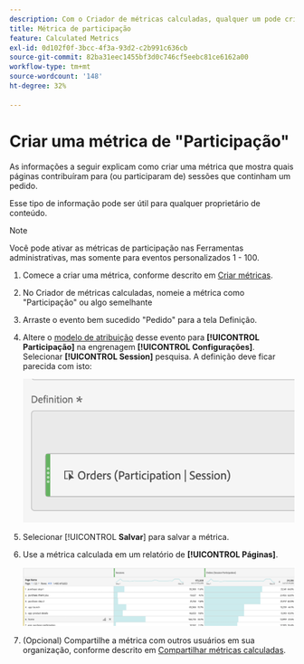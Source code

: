 ```yaml
---
description: Com o Criador de métricas calculadas, qualquer um pode criar uma métrica de participação.
title: Métrica de participação
feature: Calculated Metrics
exl-id: 0d102f0f-3bcc-4f3a-93d2-c2b991c636cb
source-git-commit: 82ba31eec1455bf3d0c746cf5eebc81ce6162a00
workflow-type: tm+mt
source-wordcount: '148'
ht-degree: 32%

---
```


# Criar uma métrica de &quot;Participação&quot;

As informações a seguir explicam como criar uma métrica que mostra quais páginas contribuíram para (ou participaram de) sessões que continham um pedido.

Esse tipo de informação pode ser útil para qualquer proprietário de conteúdo.

>[!NOTE]
>
>Você pode ativar as métricas de participação nas Ferramentas administrativas, mas somente para eventos personalizados 1 - 100.

1. Comece a criar uma métrica, conforme descrito em [Criar métricas](/help/components/calc-metrics/cm-workflow/cm-build-metrics.md).
1. No Criador de métricas calculadas, nomeie a métrica como &quot;Participação&quot; ou algo semelhante
1. Arraste o evento bem sucedido &quot;Pedido&quot; para a tela Definição.
1. Altere o [modelo de atribuição](/help/components/calc-metrics/cm-workflow/m-metric-type-alloc.md) desse evento para **[!UICONTROL Participação]** na engrenagem **[!UICONTROL Configurações]**. Selecionar **[!UICONTROL Session]** pesquisa. A definição deve ficar parecida com isto:

   ![](assets/participation.png)

1. Selecionar [!UICONTROL **Salvar**] para salvar a métrica.
1. Use a métrica calculada em um relatório de **[!UICONTROL Páginas]**.

   ![](assets/participation-pages.png)

1. (Opcional) Compartilhe a métrica com outros usuários em sua organização, conforme descrito em [Compartilhar métricas calculadas](/help/components/calc-metrics/cm-workflow/cm-sharing.md).
